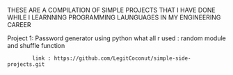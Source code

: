 THESE ARE A COMPILATION OF SIMPLE PROJECTS THAT I HAVE DONE WHILE I LEARNNING PROGRAMMING LAUNGUAGES IN MY ENGINEERING CAREER

Project 1:  Password generator using python
            what all r used : random module and shuffle function
            
            link : https://github.com/LegitCoconut/simple-side-projects.git
